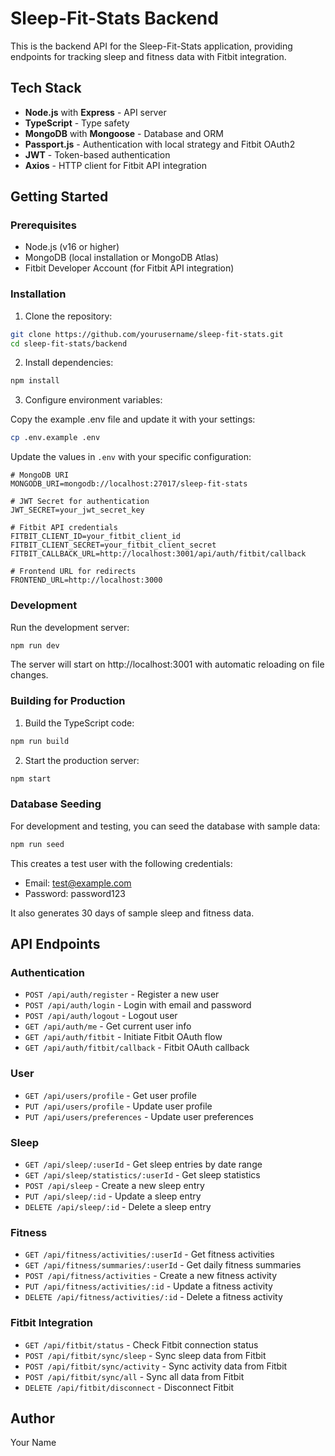 # Sleep-Fit-Stats Backend

This is the backend API for the Sleep-Fit-Stats application, providing endpoints for tracking sleep and fitness data with Fitbit integration.

## Tech Stack

- **Node.js** with **Express** - API server
- **TypeScript** - Type safety
- **MongoDB** with **Mongoose** - Database and ORM
- **Passport.js** - Authentication with local strategy and Fitbit OAuth2
- **JWT** - Token-based authentication
- **Axios** - HTTP client for Fitbit API integration

## Getting Started

### Prerequisites

- Node.js (v16 or higher)
- MongoDB (local installation or MongoDB Atlas)
- Fitbit Developer Account (for Fitbit API integration)

### Installation

1. Clone the repository:

```bash
git clone https://github.com/yourusername/sleep-fit-stats.git
cd sleep-fit-stats/backend
```

2. Install dependencies:

```bash
npm install
```

3. Configure environment variables:

Copy the example .env file and update it with your settings:

```bash
cp .env.example .env
```

Update the values in `.env` with your specific configuration:

```
# MongoDB URI
MONGODB_URI=mongodb://localhost:27017/sleep-fit-stats

# JWT Secret for authentication
JWT_SECRET=your_jwt_secret_key

# Fitbit API credentials
FITBIT_CLIENT_ID=your_fitbit_client_id
FITBIT_CLIENT_SECRET=your_fitbit_client_secret
FITBIT_CALLBACK_URL=http://localhost:3001/api/auth/fitbit/callback

# Frontend URL for redirects
FRONTEND_URL=http://localhost:3000
```

### Development

Run the development server:

```bash
npm run dev
```

The server will start on http://localhost:3001 with automatic reloading on file changes.

### Building for Production

1. Build the TypeScript code:

```bash
npm run build
```

2. Start the production server:

```bash
npm start
```

### Database Seeding

For development and testing, you can seed the database with sample data:

```bash
npm run seed
```

This creates a test user with the following credentials:

- Email: test@example.com
- Password: password123

It also generates 30 days of sample sleep and fitness data.

## API Endpoints

### Authentication

- `POST /api/auth/register` - Register a new user
- `POST /api/auth/login` - Login with email and password
- `POST /api/auth/logout` - Logout user
- `GET /api/auth/me` - Get current user info
- `GET /api/auth/fitbit` - Initiate Fitbit OAuth flow
- `GET /api/auth/fitbit/callback` - Fitbit OAuth callback

### User

- `GET /api/users/profile` - Get user profile
- `PUT /api/users/profile` - Update user profile
- `PUT /api/users/preferences` - Update user preferences

### Sleep

- `GET /api/sleep/:userId` - Get sleep entries by date range
- `GET /api/sleep/statistics/:userId` - Get sleep statistics
- `POST /api/sleep` - Create a new sleep entry
- `PUT /api/sleep/:id` - Update a sleep entry
- `DELETE /api/sleep/:id` - Delete a sleep entry

### Fitness

- `GET /api/fitness/activities/:userId` - Get fitness activities
- `GET /api/fitness/summaries/:userId` - Get daily fitness summaries
- `POST /api/fitness/activities` - Create a new fitness activity
- `PUT /api/fitness/activities/:id` - Update a fitness activity
- `DELETE /api/fitness/activities/:id` - Delete a fitness activity

### Fitbit Integration

- `GET /api/fitbit/status` - Check Fitbit connection status
- `POST /api/fitbit/sync/sleep` - Sync sleep data from Fitbit
- `POST /api/fitbit/sync/activity` - Sync activity data from Fitbit
- `POST /api/fitbit/sync/all` - Sync all data from Fitbit
- `DELETE /api/fitbit/disconnect` - Disconnect Fitbit

## Author

Your Name
